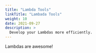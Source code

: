 ```yaml
---
title: "Lambda Tools"
linkTitle: "Lambada Tools"
weight: 10
date: 2021-09-27
description: >
  Develop your Lambdas more efficiently.
---
```


Lambdas are awesome!